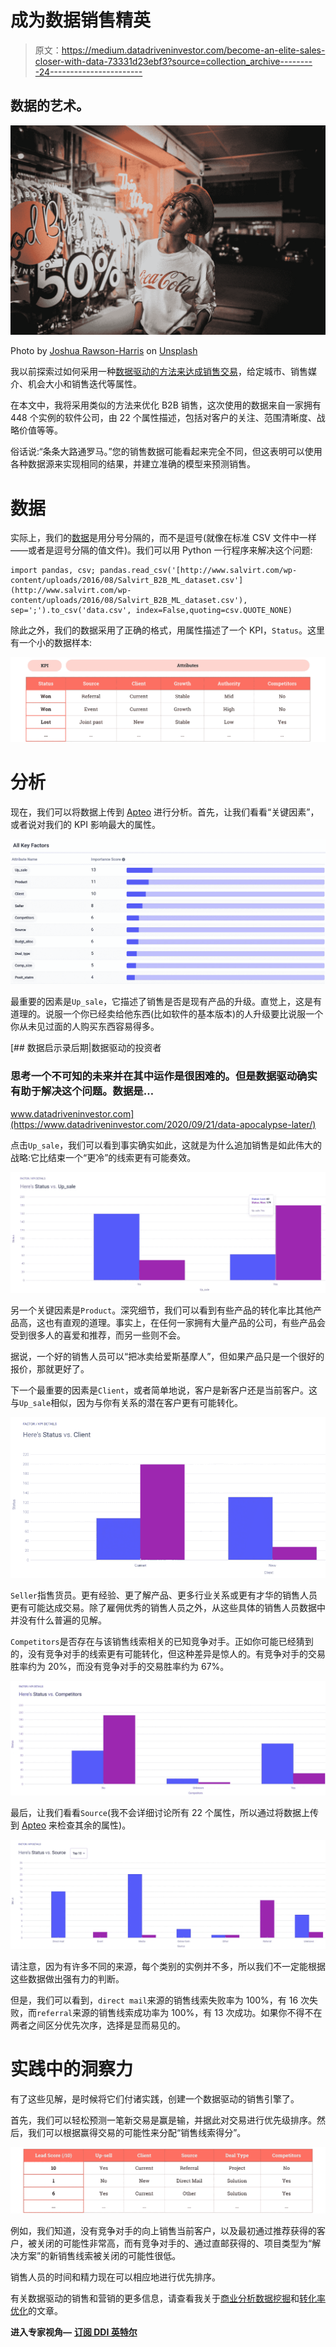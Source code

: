 # 成为数据销售精英

> 原文：<https://medium.datadriveninvestor.com/become-an-elite-sales-closer-with-data-73331d23ebf3?source=collection_archive---------24----------------------->

## 数据的艺术。

![](img/c525648efe8bdb9128c53b40c5095999.png)

Photo by [Joshua Rawson-Harris](https://unsplash.com/@joshrh19?utm_source=medium&utm_medium=referral) on [Unsplash](https://unsplash.com?utm_source=medium&utm_medium=referral)

我以前探索过如何采用一种[数据驱动的方法来达成销售交易](https://medium.com/datadriveninvestor/optimizing-conversions-by-finding-insights-in-sales-data-e018933cee57)，给定城市、销售媒介、机会大小和销售迭代等属性。

在本文中，我将采用类似的方法来优化 B2B 销售，这次使用的数据来自一家拥有 448 个实例的软件公司，由 22 个属性描述，包括对客户的关注、范围清晰度、战略价值等等。

俗话说:“条条大路通罗马。”您的销售数据可能看起来完全不同，但这表明可以使用各种数据源来实现相同的结果，并建立准确的模型来预测销售。

# 数据

实际上，我们的[数据](http://www.salvirt.com/b2bdataset/)是用分号分隔的，而不是逗号(就像在标准 CSV 文件中一样——或者是逗号分隔的值文件)。我们可以用 Python 一行程序来解决这个问题:

```
import pandas, csv; pandas.read_csv('[http://www.salvirt.com/wp-content/uploads/2016/08/Salvirt_B2B_ML_dataset.csv'](http://www.salvirt.com/wp-content/uploads/2016/08/Salvirt_B2B_ML_dataset.csv'), sep=';').to_csv('data.csv', index=False,quoting=csv.QUOTE_NONE)
```

除此之外，我们的数据采用了正确的格式，用属性描述了一个 KPI，`Status`。这里有一个小的数据样本:

![](img/f44d18522ebb50e57f6dd1622d08b485.png)

# 分析

现在，我们可以将数据上传到 [Apteo](http://apteo.co) 进行分析。首先，让我们看看“关键因素”，或者说对我们的 KPI 影响最大的属性。

![](img/38a54c63ec92b572f56385857b20da48.png)

最重要的因素是`Up_sale`，它描述了销售是否是现有产品的升级。直觉上，这是有道理的。说服一个你已经卖给他东西(比如软件的基本版本)的人升级要比说服一个你从未见过面的人购买东西容易得多。

[](https://www.datadriveninvestor.com/2020/09/21/data-apocalypse-later/) [## 数据启示录后期|数据驱动的投资者

### 思考一个不可知的未来并在其中运作是很困难的。但是数据驱动确实有助于解决这个问题。数据是…

www.datadriveninvestor.com](https://www.datadriveninvestor.com/2020/09/21/data-apocalypse-later/) 

点击`Up_sale`，我们可以看到事实确实如此，这就是为什么追加销售是如此伟大的战略:它比结束一个“更冷”的线索更有可能奏效。

![](img/8b529a7c06c8bd9ec031a198e7c4caa6.png)

另一个关键因素是`Product`。深究细节，我们可以看到有些产品的转化率比其他产品高，这也有直观的道理。事实上，在任何一家拥有大量产品的公司，有些产品会受到很多人的喜爱和推荐，而另一些则不会。

据说，一个好的销售人员可以“把冰卖给爱斯基摩人”，但如果产品只是一个很好的报价，那就更好了。

下一个最重要的因素是`Client`，或者简单地说，客户是新客户还是当前客户。这与`Up_sale`相似，因为与你有关系的潜在客户更有可能转化。

![](img/78fa6c29ec4ab984824dee0ed3e30029.png)

`Seller`指售货员。更有经验、更了解产品、更多行业关系或更有才华的销售人员更有可能达成交易。除了雇佣优秀的销售人员之外，从这些具体的销售人员数据中并没有什么普遍的见解。

`Competitors`是否存在与该销售线索相关的已知竞争对手。正如你可能已经猜到的，没有竞争对手的线索更有可能转化，但这种差异是惊人的。有竞争对手的交易胜率约为 20%，而没有竞争对手的交易胜率约为 67%。

![](img/746a04b0f231ffb48a0b5b3a8af82536.png)

最后，让我们看看`Source`(我不会详细讨论所有 22 个属性，所以通过将数据上传到 [Apteo](http://apteo.co) 来检查其余的属性)。

![](img/efe7cf385214332119e0f1d02a330cd1.png)

请注意，因为有许多不同的来源，每个类别的实例并不多，所以我们不一定能根据这些数据做出强有力的判断。

但是，我们可以看到，`direct mail`来源的销售线索失败率为 100%，有 16 次失败，而`referral`来源的销售线索成功率为 100%，有 13 次成功。如果你不得不在两者之间区分优先次序，选择是显而易见的。

# 实践中的洞察力

有了这些见解，是时候将它们付诸实践，创建一个数据驱动的销售引擎了。

首先，我们可以轻松预测一笔新交易是赢是输，并据此对交易进行优先级排序。然后，我们可以根据赢得交易的可能性来分配“销售线索得分”。

![](img/194badc63f0db807e7dea5026ae07a3f.png)

例如，我们知道，没有竞争对手的向上销售当前客户，以及最初通过推荐获得的客户，被关闭的可能性非常高，而有竞争对手的、通过直邮获得的、项目类型为“解决方案”的新销售线索被关闭的可能性很低。

销售人员的时间和精力现在可以相应地进行优先排序。

有关数据驱动的销售和营销的更多信息，请查看我关于[商业分析数据挖掘](https://medium.com/dataseries/data-mining-for-business-analytics-6a291098b825)和[转化率优化](https://medium.com/datadriveninvestor/optimizing-conversions-by-finding-insights-in-sales-data-e018933cee57)的文章。

**进入专家视角—** [**订阅 DDI 英特尔**](https://datadriveninvestor.com/ddi-intel)